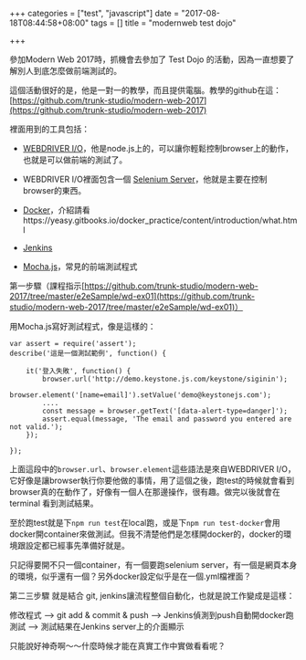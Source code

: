 +++
categories = ["test", "javascript"]
date = "2017-08-18T08:44:58+08:00"
tags = []
title = "modernweb test dojo"

+++

參加Modern Web 2017時，抓機會去參加了 Test Dojo 的活動，因為一直想要了解別人到底怎麼做前端測試的。

這個活動很好的是，他是一對一的教學，而且提供電腦。教學的github在這：[https://github.com/trunk-studio/modern-web-2017](https://github.com/trunk-studio/modern-web-2017)

裡面用到的工具包括：

- [WEBDRIVER I/O](http://webdriver.io/)，他是node.js上的，可以讓你輕鬆控制browser上的動作，也就是可以做前端的測試了。

- WEBDRIVER I/O裡面包含一個 [Selenium Server](http://www.seleniumhq.org/)，他就是主要在控制browser的東西。

- [Docker](https://www.docker.com/)，介紹請看https://yeasy.gitbooks.io/docker_practice/content/introduction/what.html

- [Jenkins](https://jenkins.io/)

- [Mocha.js](https://mochajs.org/)，常見的前端測試程式



第一步驟（課程指示[https://github.com/trunk-studio/modern-web-2017/tree/master/e2eSample/wd-ex01](https://github.com/trunk-studio/modern-web-2017/tree/master/e2eSample/wd-ex01)）

用Mocha.js寫好測試程式，像是這樣的：

```
var assert = require('assert');
describe('這是一個測試範例', function() {

    it('登入失敗', function() {
        browser.url('http://demo.keystone.js.com/keystone/siginin');
        browser.element('[name=email]').setValue('demo@keystonejs.com');
        ....
        const message = browser.getText('[data-alert-type=danger]');
        assert.equal(message, 'The email and password you entered are not valid.');
    });
    
});
```
上面這段中的`browser.url`、`browser.element`這些語法是來自WEBDRIVER I/O，它好像是讓browser執行你要他做的事情，用了這個之後，跑test的時候就會看到browser真的在動作了，好像有一個人在那邊操作，很有趣。做完以後就會在 terminal 看到測試結果。

至於跑test就是下`npm run test`在local跑，或是下`npm run test-docker`會用docker開container來做測試。但我不清楚他們是怎樣開docker的，docker的環境跟設定都已經事先準備好就是。

只記得要開不只一個container，有一個要跑selenium server，有一個是網頁本身的環境，似乎還有一個？另外docker設定似乎是在一個.yml檔裡面？




第二三步驟 就是結合 git, jenkins讓流程整個自動化，也就是說工作變成是這樣：

修改程式 --> git add & commit & push --> Jenkins偵測到push自動開docker跑測試 --> 測試結果在Jenkins server上的介面顯示

只能說好神奇啊～～什麼時候才能在真實工作中實做看看呢？







